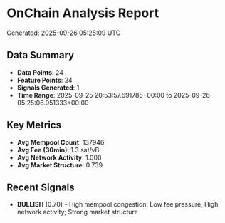 # OnChain Analysis Report
Generated: 2025-09-26 05:25:09 UTC

## Data Summary
- **Data Points**: 24
- **Feature Points**: 24
- **Signals Generated**: 1
- **Time Range**: 2025-09-25 20:53:57.691785+00:00 to 2025-09-26 05:25:06.951333+00:00

## Key Metrics
- **Avg Mempool Count**: 137946
- **Avg Fee (30min)**: 1.3 sat/vB
- **Avg Network Activity**: 1.000
- **Avg Market Structure**: 0.739

## Recent Signals
- **BULLISH** (0.70) - High mempool congestion; Low fee pressure; High network activity; Strong market structure
